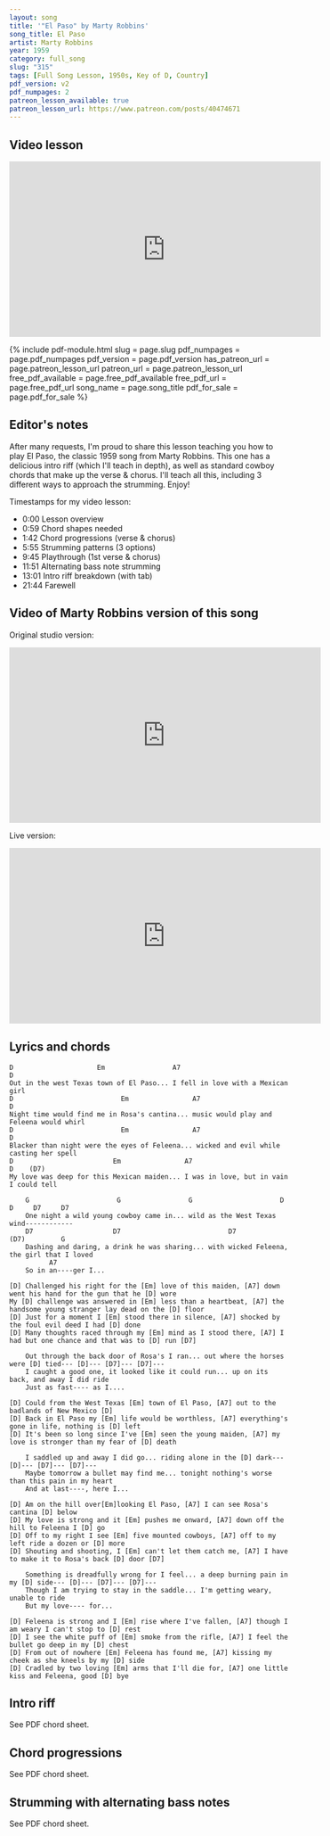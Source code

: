 ```yaml
---
layout: song
title: '"El Paso" by Marty Robbins'
song_title: El Paso
artist: Marty Robbins
year: 1959
category: full_song
slug: "315"
tags: [Full Song Lesson, 1950s, Key of D, Country]
pdf_version: v2
pdf_numpages: 2
patreon_lesson_available: true
patreon_lesson_url: https://www.patreon.com/posts/40474671
---
```





<!-- https://youtu.be/SyahJJ332uk -->



## Video lesson

<iframe width="560" height="315" src="https://www.youtube.com/embed/z5jSdu4hH5U" frameborder="0" allow="accelerometer; autoplay; encrypted-media; gyroscope; picture-in-picture" allowfullscreen></iframe>

{% include pdf-module.html slug = page.slug pdf_numpages = page.pdf_numpages pdf_version = page.pdf_version has_patreon_url = page.patreon_lesson_url patreon_url = page.patreon_lesson_url free_pdf_available = page.free_pdf_available free_pdf_url = page.free_pdf_url song_name = page.song_title pdf_for_sale = page.pdf_for_sale %}

## Editor's notes

After many requests, I'm proud to share this lesson teaching you how to play El Paso, the classic 1959 song from Marty Robbins. This one has a delicious intro riff (which I'll teach in depth), as well as standard cowboy chords that make up the verse & chorus. I'll teach all this, including 3 different ways to approach the strumming. Enjoy!

Timestamps for my video lesson:

- 0:00 Lesson overview
- 0:59 Chord shapes needed
- 1:42 Chord progressions (verse & chorus)
- 5:55 Strumming patterns (3 options)
- 9:45 Playthrough (1st verse & chorus)
- 11:51 Alternating bass note strumming
- 13:01 Intro riff breakdown (with tab)
- 21:44 Farewell

## Video of Marty Robbins version of this song

Original studio version:

<iframe width="560" height="315" src="https://www.youtube.com/embed/zWm5WErkffQ" frameborder="0" allow="accelerometer; autoplay; encrypted-media; gyroscope; picture-in-picture" allowfullscreen></iframe>

Live version:

<iframe width="560" height="315" src="https://www.youtube.com/embed/mL6puxUeIqU" frameborder="0" allow="accelerometer; autoplay; encrypted-media; gyroscope; picture-in-picture" allowfullscreen></iframe>

## Lyrics and chords

    D                     Em                 A7                            D
    Out in the west Texas town of El Paso... I fell in love with a Mexican girl
    D                           Em                A7                                D
    Night time would find me in Rosa's cantina... music would play and Feleena would whirl
    D                           Em                A7                                D
    Blacker than night were the eyes of Feleena... wicked and evil while casting her spell
    D                         Em                A7                                 D    (D7)
    My love was deep for this Mexican maiden... I was in love, but in vain I could tell

        G                      G                 G                      D        D     D7     D7
        One night a wild young cowboy came in... wild as the West Texas wind------------
        D7                    D7                           D7                (D7)         G
        Dashing and daring, a drink he was sharing... with wicked Feleena, the girl that I loved
              A7
        So in an----ger I...

    [D] Challenged his right for the [Em] love of this maiden, [A7] down went his hand for the gun that he [D] wore
    My [D] challenge was answered in [Em] less than a heartbeat, [A7] the handsome young stranger lay dead on the [D] floor
    [D] Just for a moment I [Em] stood there in silence, [A7] shocked by the foul evil deed I had [D] done
    [D] Many thoughts raced through my [Em] mind as I stood there, [A7] I had but one chance and that was to [D] run [D7]

        Out through the back door of Rosa's I ran... out where the horses were [D] tied--- [D]--- [D7]--- [D7]---
        I caught a good one, it looked like it could run... up on its back, and away I did ride
        Just as fast---- as I....

    [D] Could from the West Texas [Em] town of El Paso, [A7] out to the badlands of New Mexico [D]
    [D] Back in El Paso my [Em] life would be worthless, [A7] everything's gone in life, nothing is [D] left
    [D] It's been so long since I've [Em] seen the young maiden, [A7] my love is stronger than my fear of [D] death

        I saddled up and away I did go... riding alone in the [D] dark--- [D]--- [D7]--- [D7]---
        Maybe tomorrow a bullet may find me... tonight nothing's worse than this pain in my heart
        And at last----, here I...

    [D] Am on the hill over[Em]looking El Paso, [A7] I can see Rosa's cantina [D] below
    [D] My love is strong and it [Em] pushes me onward, [A7] down off the hill to Feleena I [D] go
    [D] Off to my right I see [Em] five mounted cowboys, [A7] off to my left ride a dozen or [D] more
    [D] Shouting and shooting, I [Em] can't let them catch me, [A7] I have to make it to Rosa's back [D] door [D7]

        Something is dreadfully wrong for I feel... a deep burning pain in my [D] side--- [D]--- [D7]--- [D7]---
        Though I am trying to stay in the saddle... I'm getting weary, unable to ride
        But my love---- for...
        
    [D] Feleena is strong and I [Em] rise where I've fallen, [A7] though I am weary I can't stop to [D] rest
    [D] I see the white puff of [Em] smoke from the rifle, [A7] I feel the bullet go deep in my [D] chest
    [D] From out of nowhere [Em] Feleena has found me, [A7] kissing my cheek as she kneels by my [D] side
    [D] Cradled by two loving [Em] arms that I'll die for, [A7] one little kiss and Feleena, good [D] bye

## Intro riff

See PDF chord sheet.

## Chord progressions

See PDF chord sheet.

## Strumming with alternating bass notes

See PDF chord sheet.
